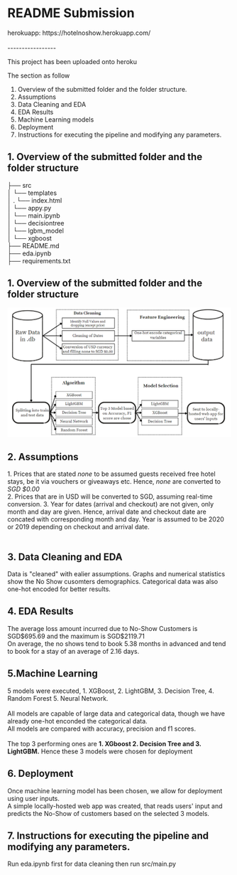 <h1>README Submission</h1>
herokuapp: https://hotelnoshow.herokuapp.com/<br><br>
-----------------<br>

This project has been uploaded onto heroku <br>



The section as follow<br>
1. Overview of the submitted folder and the folder structure.<br>
2. Assumptions <br>
3. Data Cleaning and EDA<br>
4. EDA Results<br>
3. Machine Learning models<br>
6. Deployment<br>
7. Instructions for executing the pipeline and modifying any parameters.<br>

<h2>1. Overview of the submitted folder and the folder structure</h2>
├── src<br>
│   └── templates<br>
│    .   └── index.html<br>
│   └── appy.py<br>
│   └── main.ipynb<br>
│   └── decisiontree<br>
│   └── lgbm_model<br>
│   └── xgboost<br>
├── README.md<br>
├── eda.ipynb<br>
├── requirements.txt<br>




<h2>1. Overview of the submitted folder and the folder structure</h2>
<img alt="alt_text" src="https://github.com/nnnvnnn/NoShow-Heroku/blob/main/Capture.PNG" /><br>
<h2>2. Assumptions</h2>
1. Prices that are stated <i>none</i> to be assumed guests received free hotel stays, be it via vouchers or giveaways etc. Hence, <i>none</i> are converted to <i>SGD $0.00</i><br>
2. Prices that are in USD will be converted to SGD, assuming real-time conversion.
3. Year for dates (arrival and checkout) are not given, only month and day are given. Hence, arrival date and checkout date are concated with corresponding month and day. Year is assumed to be 2020 or 2019 depending on checkout and arrival date. <br><br>



<h2>3. Data Cleaning and EDA</h2>
Data is "cleaned" with ealier assumptions. Graphs and numerical statistics show the No Show cusomters demographics. Categorical data was also one-hot encoded for better results. 

<h2>4. EDA Results</h2>
The average loss amount incurred due to No-Show Customers is SGD$695.69 and the maximum is SGD$2119.71<br>
On average, the no shows tend to book 5.38 months in advanced and tend to book for a stay of an average of 2.16 days.<br>

<h2>5.Machine Learning</h2>
5 models were executed, 1. XGBoost, 2. LightGBM, 3. Decision Tree, 4. Random Forest 5. Neural Network.<br><br>
All models are capable of large data and categorical data, though we have already one-hot enconded the categorical data.<br>
All models are compared with accuracy, precision and f1 scores. <br><br>
The top 3 performing ones are <b>1. XGboost 2. Decision Tree and 3. LightGBM.</b> Hence these 3 models were chosen for deployment<br>

<h2>6. Deployment</h2>
Once machine learning model has been chosen, we allow for deployment using user inputs.<br>
A simple locally-hosted web app was created, that reads users' input and predicts the No-Show of customers based on the selected 3 models. <br>

<h2>7. Instructions for executing the pipeline and modifying any parameters.<br></h2>
Run eda.ipynb first for data cleaning then run src/main.py
